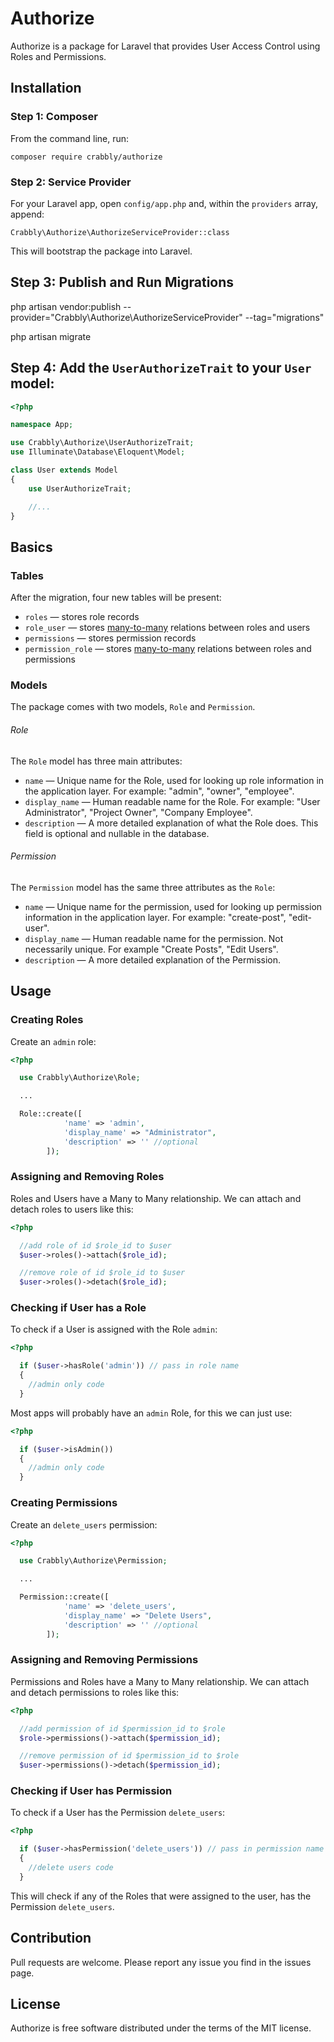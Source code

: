 # Authorize

Authorize is a package for Laravel that provides User Access Control using Roles and Permissions.


## Installation

### Step 1: Composer

From the command line, run:

```
composer require crabbly/authorize
```

### Step 2: Service Provider

For your Laravel app, open `config/app.php` and, within the `providers` array, append:

```
Crabbly\Authorize\AuthorizeServiceProvider::class
```

This will bootstrap the package into Laravel.


## Step 3: Publish and Run Migrations

php artisan vendor:publish --provider="Crabbly\Authorize\AuthorizeServiceProvider" --tag="migrations"

php artisan migrate

## Step 4: Add the `UserAuthorizeTrait` to your `User` model:

```php
<?php

namespace App;

use Crabbly\Authorize\UserAuthorizeTrait;
use Illuminate\Database\Eloquent\Model;

class User extends Model
{
    use UserAuthorizeTrait;

    //...
}
```

## Basics

### Tables

After the migration, four new tables will be present:
- `roles` &mdash; stores role records
- `role_user` &mdash; stores [many-to-many](https://laravel.com/docs/5.2/eloquent-relationships#many-to-many) relations between roles and users
- `permissions` &mdash; stores permission records
- `permission_role` &mdash; stores [many-to-many](https://laravel.com/docs/5.2/eloquent-relationships#many-to-many) relations between roles and permissions

### Models

The package comes with two models, `Role` and `Permission`.

###### Role

The `Role` model has three main attributes:
- `name` &mdash; Unique name for the Role, used for looking up role information in the application layer. For example: "admin", "owner", "employee".
- `display_name` &mdash; Human readable name for the Role. For example: "User Administrator", "Project Owner", "Company Employee".
- `description` &mdash; A more detailed explanation of what the Role does. This field is optional and nullable in the database.

###### Permission

The `Permission` model has the same three attributes as the `Role`:
- `name` &mdash; Unique name for the permission, used for looking up permission information in the application layer. For example: "create-post", "edit-user".
- `display_name` &mdash; Human readable name for the permission. Not necessarily unique. For example "Create Posts", "Edit Users".
- `description` &mdash; A more detailed explanation of the Permission.


## Usage

### Creating Roles

Create an `admin` role:

```php
<?php

  use Crabbly\Authorize\Role;

  ...

  Role::create([
            'name' => 'admin',
            'display_name' => "Administrator",
            'description' => '' //optional
        ]);
```

### Assigning and Removing Roles

Roles and Users have a Many to Many relationship. We can attach and detach roles to users like this:

```php
<?php

  //add role of id $role_id to $user
  $user->roles()->attach($role_id);

  //remove role of id $role_id to $user
  $user->roles()->detach($role_id);

```


### Checking if User has a Role

To check if a User is assigned with the Role `admin`:

```php
<?php

  if ($user->hasRole('admin')) // pass in role name
  {
    //admin only code
  }

```

Most apps will probably have an `admin` Role, for this we can just use:

```php
<?php

  if ($user->isAdmin())
  {
    //admin only code
  }

```

### Creating Permissions

Create an `delete_users` permission:

```php
<?php

  use Crabbly\Authorize\Permission;

  ...

  Permission::create([
            'name' => 'delete_users',
            'display_name' => "Delete Users",
            'description' => '' //optional
        ]);
```

### Assigning and Removing Permissions

Permissions and Roles have a Many to Many relationship. We can attach and detach permissions to roles like this:

```php
<?php

  //add permission of id $permission_id to $role
  $role->permissions()->attach($permission_id);

  //remove permission of id $permission_id to $role
  $user->permissions()->detach($permission_id);

```


### Checking if User has Permission

To check if a User has the Permission `delete_users`:

```php
<?php

  if ($user->hasPermission('delete_users')) // pass in permission name
  {
    //delete users code
  }

```

This will check if any of the Roles that were assigned to the user, has the Permission `delete_users`.

## Contribution

Pull requests are welcome.
Please report any issue you find in the issues page.

## License

Authorize is free software distributed under the terms of the MIT license.
